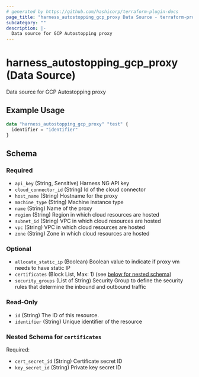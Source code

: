 ```yaml
---
# generated by https://github.com/hashicorp/terraform-plugin-docs
page_title: "harness_autostopping_gcp_proxy Data Source - terraform-provider-harness"
subcategory: ""
description: |-
  Data source for GCP Autostopping proxy
---
```


# harness_autostopping_gcp_proxy (Data Source)

Data source for GCP Autostopping proxy

## Example Usage

```terraform
data "harness_autostopping_gcp_proxy" "test" {
  identifier = "identifier"
}
```

<!-- schema generated by tfplugindocs -->
## Schema

### Required

- `api_key` (String, Sensitive) Harness NG API key
- `cloud_connector_id` (String) Id of the cloud connector
- `host_name` (String) Hostname for the proxy
- `machine_type` (String) Machine instance type
- `name` (String) Name of the proxy
- `region` (String) Region in which cloud resources are hosted
- `subnet_id` (String) VPC in which cloud resources are hosted
- `vpc` (String) VPC in which cloud resources are hosted
- `zone` (String) Zone in which cloud resources are hosted

### Optional

- `allocate_static_ip` (Boolean) Boolean value to indicate if proxy vm needs to have static IP
- `certificates` (Block List, Max: 1) (see [below for nested schema](#nestedblock--certificates))
- `security_groups` (List of String) Security Group to define the security rules that determine the inbound and outbound traffic

### Read-Only

- `id` (String) The ID of this resource.
- `identifier` (String) Unique identifier of the resource

<a id="nestedblock--certificates"></a>
### Nested Schema for `certificates`

Required:

- `cert_secret_id` (String) Certificate secret ID
- `key_secret_id` (String) Private key secret ID
